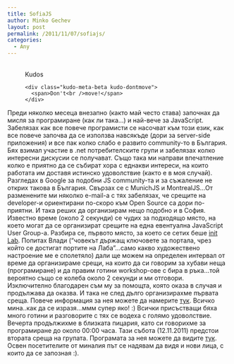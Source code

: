 ```yaml
---
title: SofiaJS
author: Minko Gechev
layout: post
permalink: /2011/11/07/sofiajs/
categories:
  - Any
---
```

<!-- Kudos 1.1.1-->

<div class="kudo-box kudo-c_tr" style="margin:0px px 30px 30px;">
  <figure class="kudo kudoable" data-id="81"> <a class="kudo-object"> <div class="kudo-opening">
    <div class="kudo-circle">
      &nbsp;
    </div>
  </div></a> 
  
  <div class="kudo-meta kudo-meta-81">
    <div class="kudo-meta-alpha kudo-hideonhover">
      <span class="kudo-count"></span> <span class="kudo-text">Kudos</span>
    </div>
    
    <div class="kudo-meta-beta kudo-dontmove">
      <span>Don't<br />move!</span>
    </div>
  </div></figure>
</div>

Преди няколко месеца внезапно (както май често става) започнах да мисля за програмиране (как ли така&#8230;) и най-вече за JavaScript. Забелязах как все повече програмисти се насочват към този език, как все повече започва да се използва навсякъде (дори за server-side приложения) и все пак колко слабо е развито community-то в България. Бях взимал участие в .net потребителските групи и забелязах колко интересни дискусии се получават. Също така ми направи впечатление колко е приятно да се събират хора с еднакви интереси, на които работата им доставя истинско удоволствие (както е в моя случай). Разгледах в Google за подобни JS community-та и за съжаление не открих такова в България. Свързах се с MunichJS и MontrealJS&#8230;От разменените ми няколко e-mail-a с тях забелязах, че срещите на developer-и ориентирани по-скоро към Open Source са дори по-приятни. И така реших да организирам нещо подобно и в София. Известно време (около 2 секунди) се чудих за подходящо място, на което могат да се организират срещите на една евентуална JavaScript User Group-a. Разбира се, първото място, за което се сетих беше <a href="http://initlab.org/" title="init Lab" target="_blank">init Lab</a>. Попитах Влади (&#8220;човекът държащ ключовете за портала, чрез който се достигат портите на Лаба&#8221;&#8230;само какво художествено настроение ме е сполетяло) дали ще можем на определен интервал от време да организираме срещи, на които да си говорим за хубави неща (програмиране) и да правим готини workshop-ове с бира в ръка&#8230;той вероятно също се колеба около 2 секунди и ми отговори. Изключително благодарен съм му за помощта, която оказа в случая и продължава да оказва. И така не след дълго организирахме първата среща. Повече информация за нея можете да намерите <a href="http://sofiajs.org/?p=46" title="Първа среща" target="_blank">тук</a>. Всичко мина..как да се изразя&#8230;ммм супер яко! :) Всички присъстващи бяха много готини и разговорите с тях се водеха с голямо удоволствие. Вечерта продължихме в близката пицария, като си говорихме за програмиране до около 00:00 часа. Тази събота (12.11.2011) предстои втората среща на групата. Програмата за нея можете да видите <a href="http://sofiajs.org/?p=74" title="Втора среща" target="_blank">тук</a>. Освен посетителите от миналия път се надявам да видя и нови лица, с които да се запозная :).